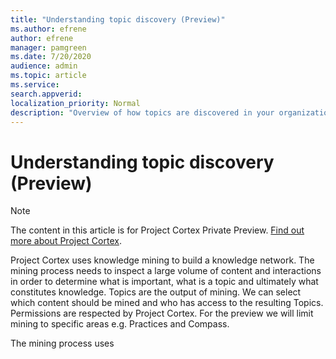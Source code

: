 ```yaml
---
title: "Understanding topic discovery (Preview)"
ms.author: efrene
author: efrene
manager: pamgreen
ms.date: 7/20/2020
audience: admin
ms.topic: article
ms.service: 
search.appverid: 
localization_priority: Normal
description: "Overview of how topics are discovered in your organization in Knowledge Management."
---
```


# Understanding topic discovery (Preview)

> [!Note] 
> The content in this article is for Project Cortex Private Preview. [Find out more about Project Cortex](https://aka.ms/projectcortex).


Project Cortex uses knowledge mining to build a knowledge network. The mining process needs to inspect a large volume of content and interactions in order to determine what is important, what is a topic and ultimately what constitutes knowledge. Topics are the output of mining. We can select which content should be mined and who has access to the resulting Topics. Permissions are respected by Project Cortex. For the preview we will limit mining to specific areas e.g. Practices and Compass. 

The mining process uses 





 


  
  



